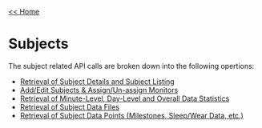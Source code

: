 [<< Home](/README.md)

Subjects
===

The subject related API calls are broken down into the following opertions:

* [Retrieval of Subject Details and Subject Listing](./subjects/subject_detail.md) 
* [Add/Edit Subjects & Assign/Un-assign Monitors](./subjects/subject_add_edit.md)
* [Retrieval of Minute-Level, Day-Level and Overall Data Statistics](./subjects/subject_summarydata.md) 
* [Retrieval of Subject Data Files](./subjects/subject_upload.md)
* [Retrieval of Subject Data Points (Milestones, Sleep/Wear Data, etc.)](./subjects/subject_datapoints.md) 

